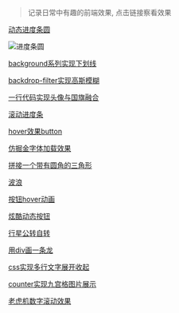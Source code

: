 > 记录日常中有趣的前端效果, 点击链接察看效果  

<a href="https://codepen.io/lihai-boop/pen/vYJLeLg">动态进度条圆</a> 

![进度条圆](https://i.bmp.ovh/imgs/2021/10/a9902197201df79e.gif)

<a href="https://codepen.io/lihai-boop/pen/eYEmNjE">background系列实现下划线</a>

<a href="https://codepen.io/lihai-boop/pen/YzxKZYv">backdrop-filter实现高斯模糊</a>

<a href="https://codepen.io/lihai-boop/pen/powBXVy">一行代码实现头像与国旗融合</a>

<a href="https://codepen.io/lihai-boop/pen/powBvJW">滚动进度条</a>

<a href="https://codepen.io/lihai-boop/pen/QWgpoPN">hover效果button</a>

<a href="https://codepen.io/lihai-boop/pen/KKqpdaP">仿掘金字体加载效果</a>

<a href="https://codepen.io/lihai-boop/pen/PojoqPR">拼接一个带有圆角的三角形</a>

<a href="https://codepen.io/lihai-boop/pen/WNjVEQJ">波浪</a>  

<a href="https://lihai-boop.github.io/simple-dome/%E6%8C%89%E9%92%AE/%E6%8C%89%E9%92%AEhover%E5%8A%A8%E7%94%BB.html">按钮hover动画</a>

<a href="https://lihai-boop.github.io/simple-dome/%E6%8C%89%E9%92%AE/%E7%82%AB%E9%85%B7%E5%8A%A8%E6%80%81%E6%8C%89%E9%92%AE.html">炫酷动态按钮</a>

<a href="https://lihai-boop.github.io/simple-dome/%E8%A1%8C%E6%98%9F%E8%87%AA%E8%BD%AC%E4%B8%8E%E5%85%AC%E8%BD%AC/main.html">行星公转自转</a>

<a href="https://lihai-boop.github.io/simple-dome/%E7%94%A8div%E7%94%BB%E4%B8%80%E6%9D%A1%E9%BE%99/index.html">用div画一条龙</a>  

<a href="https://lihai-boop.github.io/simple-dome/css%E5%AE%9E%E7%8E%B0%E5%A4%9A%E8%A1%8C%E6%96%87%E5%AD%97%E5%B1%95%E5%BC%80%E6%94%B6%E8%B5%B7.html">css实现多行文字展开收起</a>  

<a href="https://lihai-boop.github.io/simple-dome/counter%E5%AE%9E%E7%8E%B0%E4%B9%9D%E5%AE%AB%E6%A0%BC%E5%9B%BE%E7%89%87%E5%B1%95%E7%A4%BA.html">counter实现九宫格图片展示</a>  

<a href="https://lihai-boop.github.io/simple-dome/%E8%80%81%E8%99%8E%E6%9C%BA%E6%95%B0%E5%AD%97%E6%BB%9A%E5%8A%A8%E6%95%88%E6%9E%9C.html">老虎机数字滚动效果</a>
